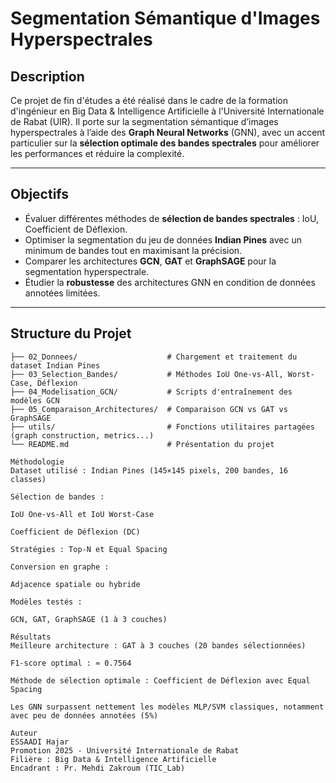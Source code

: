 # Segmentation Sémantique d'Images Hyperspectrales 

## Description

Ce projet de fin d'études a été réalisé dans le cadre de la formation d'ingénieur en Big Data & Intelligence Artificielle à l'Université Internationale de Rabat (UIR). Il porte sur la segmentation sémantique d’images hyperspectrales à l’aide des **Graph Neural Networks** (GNN), avec un accent particulier sur la **sélection optimale des bandes spectrales** pour améliorer les performances et réduire la complexité.

---

## Objectifs

- Évaluer différentes méthodes de **sélection de bandes spectrales** : IoU, Coefficient de Déflexion.
- Optimiser la segmentation du jeu de données **Indian Pines** avec un minimum de bandes tout en maximisant la précision.
- Comparer les architectures **GCN**, **GAT** et **GraphSAGE** pour la segmentation hyperspectrale.
- Étudier la **robustesse** des architectures GNN en condition de données annotées limitées.
---

## Structure du Projet

```plaintext
├── 02_Donnees/                    # Chargement et traitement du dataset Indian Pines
├── 03_Selection_Bandes/           # Méthodes IoU One-vs-All, Worst-Case, Déflexion
├── 04_Modelisation_GCN/           # Scripts d'entraînement des modèles GCN
├── 05_Comparaison_Architectures/  # Comparaison GCN vs GAT vs GraphSAGE
├── utils/                         # Fonctions utilitaires partagées (graph construction, metrics...)
└── README.md                      # Présentation du projet

Méthodologie
Dataset utilisé : Indian Pines (145×145 pixels, 200 bandes, 16 classes)

Sélection de bandes :

IoU One-vs-All et IoU Worst-Case

Coefficient de Déflexion (DC)

Stratégies : Top-N et Equal Spacing

Conversion en graphe :

Adjacence spatiale ou hybride

Modèles testés :

GCN, GAT, GraphSAGE (1 à 3 couches)

Résultats
Meilleure architecture : GAT à 3 couches (20 bandes sélectionnées)

F1-score optimal : ≈ 0.7564

Méthode de sélection optimale : Coefficient de Déflexion avec Equal Spacing

Les GNN surpassent nettement les modèles MLP/SVM classiques, notamment avec peu de données annotées (5%)

Auteur
ESSAADI Hajar
Promotion 2025 - Université Internationale de Rabat
Filière : Big Data & Intelligence Artificielle
Encadrant : Pr. Mehdi Zakroum (TIC_Lab)